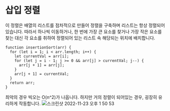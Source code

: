 # 삽입 정렬
이 정렬은 배열의 리스트를 점차적으로 만들어 정렬을 구축하며
리스트는 항상 정렬되어 있습니다.
따라서 하나씩 이동하거나, 한 번에 가장 큰 요소를 찾거나 가장 작은 요소를 찾는 대신
각 요소를 취하여 정렬되어 있는 리스트 속 해당되는 위치에 배치합니다.


```
function insertionSort(arr) {
  for (let i = 1; i < arr.length; i++) {
    let currentVal = arr[i];
    for (let j = i - 1; j >= 0 && arr[j] > currentVal; j--) {
      arr[j + 1] = arr[j];
    }
    arr[j + 1] = currentVal;
  }
  return arr;
}
```
최악의 경우 빅오는 O(n^2)가 나옵니다.
하지만 거의 정렬이 되어있는 경우,  굉장히 유리하게 작동합니다.
![스크린샷 2022-11-23 오후 1 50 53](https://user-images.githubusercontent.com/104764474/203471366-627301eb-a945-474b-aa72-62f02eca60d7.png)

